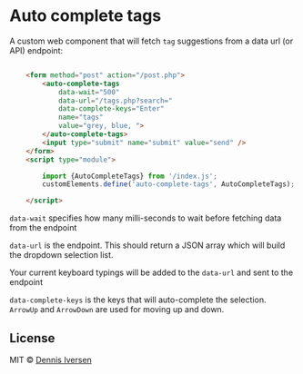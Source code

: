 # Auto complete tags

A custom web component that will fetch `tag` suggestions from a data url (or API) endpoint: 

~~~html

    <form method="post" action="/post.php">
		<auto-complete-tags
			data-wait="500" 
			data-url="/tags.php?search=" 
			data-complete-keys="Enter"
			name="tags" 
			value="grey, blue, ">
		</auto-complete-tags>
		<input type="submit" name="submit" value="send" />
	</form>
	<script type="module">

		import {AutoCompleteTags} from '/index.js';
		customElements.define('auto-complete-tags', AutoCompleteTags);

	</script>

~~~

`data-wait` specifies how many milli-seconds to wait before fetching data from the endpoint

`data-url` is the endpoint. This should return a JSON array which will build the dropdown selection list.

Your current keyboard typings will be added to the `data-url` and sent to the endpoint

`data-complete-keys` is the keys that will auto-complete the selection. `ArrowUp` and `ArrowDown` are used for moving up and down.

## License

MIT © [Dennis Iversen](https://github.com/diversen)